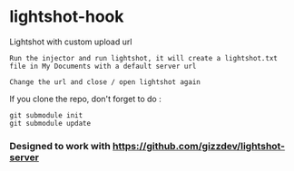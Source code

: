 # lightshot-hook
Lightshot with custom upload url

```
Run the injector and run lightshot, it will create a lightshot.txt file in My Documents with a default server url

Change the url and close / open lightshot again

```

If you clone the repo, don't forget to do :

```
git submodule init
git submodule update
```

### Designed to work with https://github.com/gizzdev/lightshot-server
